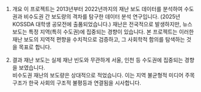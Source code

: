 1. 개요
이 프로젝트는 2013년부터 2022년까지의 재난 보도 데이터를 분석하여 수도권과 비수도권 간 보도량의 격차를 탐구한 데이터 분석 연구입니다. (2025년 KOSSDA 대학생 공모전에 출품되었습니다.)
재난은 전국적으로 발생하지만, 뉴스 보도는 특정 지역(특히 수도권)에 집중되는 경향이 있습니다.
본 프로젝트는 이러한 재난 보도의 지역적 편향을 수치적으로 검증하고, 그 사회학적 함의를 탐색하는 것을 목표로 합니다.

3. 결과
재난 보도는 실제 재난 빈도와 무관하게 서울, 인천 등 수도권에 집중되는 경향을 보였습니다.  
비수도권 재난의 보도량은 상대적으로 적었습니다.
이는 지역 불균형적 미디어 주목 구조가 한국 사회의 구조적 불평등과 연결됨을 시사합니다.

